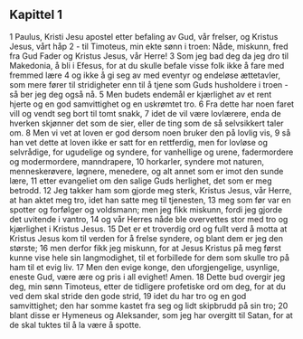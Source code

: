 ## Kapittel 1

1 Paulus, Kristi Jesu apostel etter befaling av Gud, vår frelser, og Kristus Jesus, vårt håp
2 - til Timoteus, min ekte sønn i troen: Nåde, miskunn, fred fra Gud Fader og Kristus Jesus, vår Herre!
3 Som jeg bad deg da jeg dro til Makedonia, å bli i Efesus, for at du skulle befale visse folk ikke å fare med fremmed lære
4 og ikke å gi seg av med eventyr og endeløse ættetavler, som mere fører til stridigheter enn til å tjene som Guds husholdere i troen - så ber jeg deg også nå.
5 Men budets endemål er kjærlighet av et rent hjerte og en god samvittighet og en uskrømtet tro.
6 Fra dette har noen faret vill og vendt seg bort til tomt snakk,
7 idet de vil være lovlærere, enda de hverken skjønner det som de sier, eller de ting som de så selvsikkert taler om.
8 Men vi vet at loven er god dersom noen bruker den på lovlig vis,
9 så han vet dette at loven ikke er satt for en rettferdig, men for lovløse og selvrådige, for ugudelige og syndere, for vanhellige og urene, fadermordere og modermordere, manndrapere,
10 horkarler, syndere mot naturen, menneskerøvere, løgnere, menedere, og alt annet som er imot den sunde lære,
11 etter evangeliet om den salige Guds herlighet, det som er meg betrodd.
12 Jeg takker ham som gjorde meg sterk, Kristus Jesus, vår Herre, at han aktet meg tro, idet han satte meg til tjenesten,
13 meg som før var en spotter og forfølger og voldsmann; men jeg fikk miskunn, fordi jeg gjorde det uvitende i vantro,
14 og vår Herres nåde ble overvettes stor med tro og kjærlighet i Kristus Jesus.
15 Det er et troverdig ord og fullt verd å motta at Kristus Jesus kom til verden for å frelse syndere, og blant dem er jeg den største;
16 men derfor fikk jeg miskunn, for at Jesus Kristus på meg først kunne vise hele sin langmodighet, til et forbillede for dem som skulle tro på ham til et evig liv.
17 Men den evige konge, den uforgjengelige, usynlige, eneste Gud, være ære og pris i all evighet! Amen.
18 Dette bud overgir jeg deg, min sønn Timoteus, etter de tidligere profetiske ord om deg, for at du ved dem skal stride den gode strid,
19 idet du har tro og en god samvittighet; den har somme kastet fra seg og lidt skipbrudd på sin tro;
20 blant disse er Hymeneus og Aleksander, som jeg har overgitt til Satan, for at de skal tuktes til å la være å spotte.
